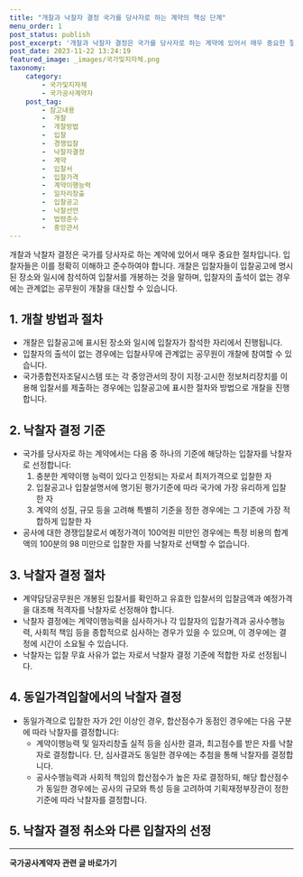 ```yaml
---
title: "개찰과 낙찰자 결정 국가를 당사자로 하는 계약의 핵심 단계"
menu_order: 1
post_status: publish
post_excerpt: '개찰과 낙찰자 결정은 국가를 당사자로 하는 계약에 있어서 매우 중요한 절차입니다. 입찰자들은 이를 정확히 이해하고 준수하여야 합니다. 개찰은 입찰자들이 입찰공고에 명시된 장소와 일시에 참석하여 입찰서를 개봉하는 것을 말하며, 입찰자의 출석이 없는 경우에는 관계없는 공무원이 개찰을 대신할 수 있습니다.'
post_date: 2023-11-22 13:24:19
featured_image: _images/국가및지자체.png
taxonomy:
    category:
        - 국가및지자체
        - 국가공사계약자
    post_tag:
        - 참고내용
        -  개찰
        -  개찰방법
        -  입찰
        -  경쟁입찰
        -  낙찰자결정
        -  계약
        -  입찰서
        -  입찰가격
        -  계약이행능력
        -  일자리창출
        -  입찰공고
        -  낙찰선언
        -  법령준수
        -  중앙관서
---
```



개찰과 낙찰자 결정은 국가를 당사자로 하는 계약에 있어서 매우 중요한 절차입니다. 입찰자들은 이를 정확히 이해하고 준수하여야 합니다. 개찰은 입찰자들이 입찰공고에 명시된 장소와 일시에 참석하여 입찰서를 개봉하는 것을 말하며, 입찰자의 출석이 없는 경우에는 관계없는 공무원이 개찰을 대신할 수 있습니다.

## 1. 개찰 방법과 절차

- 개찰은 입찰공고에 표시된 장소와 일시에 입찰자가 참석한 자리에서 진행됩니다.
- 입찰자의 출석이 없는 경우에는 입찰사무에 관계없는 공무원이 개찰에 참여할 수 있습니다.
- 국가종합전자조달시스템 또는 각 중앙관서의 장이 지정·고시한 정보처리장치를 이용해 입찰서를 제출하는 경우에는 입찰공고에 표시한 절차와 방법으로 개찰을 진행합니다.

## 2. 낙찰자 결정 기준

- 국가를 당사자로 하는 계약에서는 다음 중 하나의 기준에 해당하는 입찰자를 낙찰자로 선정합니다:
    1. 충분한 계약이행 능력이 있다고 인정되는 자로서 최저가격으로 입찰한 자
    2. 입찰공고나 입찰설명서에 명기된 평가기준에 따라 국가에 가장 유리하게 입찰한 자
    3. 계약의 성질, 규모 등을 고려해 특별히 기준을 정한 경우에는 그 기준에 가장 적합하게 입찰한 자
- 공사에 대한 경쟁입찰로서 예정가격이 100억원 미만인 경우에는 특정 비용의 합계액의 100분의 98 미만으로 입찰한 자를 낙찰자로 선택할 수 없습니다.

## 3. 낙찰자 결정 절차

- 계약담당공무원은 개봉된 입찰서를 확인하고 유효한 입찰서의 입찰금액과 예정가격을 대조해 적격자를 낙찰자로 선정해야 합니다.
- 낙찰자 결정에는 계약이행능력을 심사하거나 각 입찰자의 입찰가격과 공사수행능력, 사회적 책임 등을 종합적으로 심사하는 경우가 있을 수 있으며, 이 경우에는 결정에 시간이 소요될 수 있습니다.
- 낙찰자는 입찰 무효 사유가 없는 자로서 낙찰자 결정 기준에 적합한 자로 선정됩니다.

## 4. 동일가격입찰에서의 낙찰자 결정

- 동일가격으로 입찰한 자가 2인 이상인 경우, 합산점수가 동점인 경우에는 다음 구분에 따라 낙찰자를 결정합니다:
    - 계약이행능력 및 일자리창출 실적 등을 심사한 결과, 최고점수를 받은 자를 낙찰자로 결정합니다. 단, 심사결과도 동일한 경우에는 추첨을 통해 낙찰자를 결정합니다.
    - 공사수행능력과 사회적 책임의 합산점수가 높은 자로 결정하되, 해당 합산점수가 동일한 경우에는 공사의 규모와 특성 등을 고려하여 기획재정부장관이 정한 기준에 따라 낙찰자를 결정합니다.

## 5. 낙찰자 결정 취소와 다른 입찰자의 선정

<!-- wp:separator -->
<hr class="wp-block-separator has-alpha-channel-opacity"/>
<!-- /wp:separator -->

<!-- wp:group {"backgroundColor":"base","layout":{"type":"constrained"}} -->
<div class="wp-block-group has-base-background-color has-background"><!-- wp:paragraph {"align":"center","fontSize":"medium"} -->
<p class="has-text-align-center has-large-font-size"><strong>국가공사계약자 관련 글 바로가기</strong></p>
<!-- /wp:paragraph -->


<!-- wp:latest-posts
{"categories":[{"id":6878,"count":19,"description":"","link":"https://uknowlaw.com/category/%ea%b5%ad%ea%b0%80%ea%b3%b5%ec%82%ac%ea%b3%84%ec%95%bd%ec%9e%90/","name":"국가공사계약자","slug":"국가공사계약자","taxonomy":"category","parent":0,"meta":[],"_links":{"self":[{"href":"https://uknowlaw.com/wp-json/wp/v2/categories/6878"}],"collection":[{"href":"https://uknowlaw.com/wp-json/wp/v2/categories"}],"about":[{"href":"https://uknowlaw.com/wp-json/wp/v2/taxonomies/category"}],"wp:post_type":[{"href":"https://uknowlaw.com/wp-json/wp/v2/posts?categories=6878"}],"curies":[{"name":"wp","href":"https://api.w.org/{rel}","templated":true}]}}],"postsToShow":100,"excerptLength":28,"postLayout":"grid","columns":2,"featuredImageAlign":"left","featuredImageSizeSlug":"large","fontSize":"small"} /--></div>
<!-- /wp:group -->
